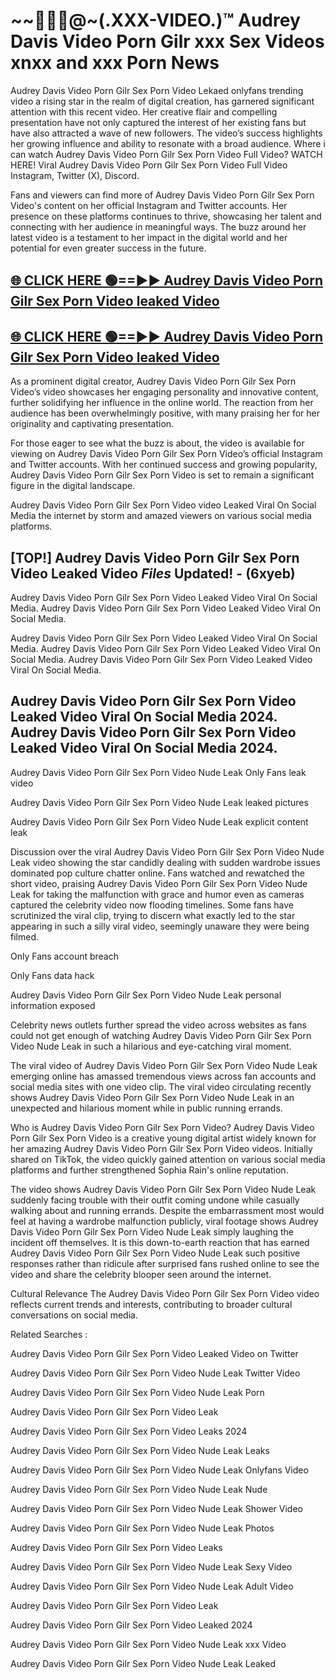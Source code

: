 # ~~👙💋‍🎥️@~(.XXX-VIDEO.)™ Audrey Davis Video Porn Gilr xxx Sex Videos xnxx and xxx Porn News<br>

Audrey Davis Video Porn Gilr Sex Porn Video Lekaed onlyfans trending video a rising star in the realm of digital creation, has garnered significant attention with this recent video. Her creative flair and compelling presentation have not only captured the interest of her existing fans but have also attracted a wave of new followers. The video’s success highlights her growing influence and ability to resonate with a broad audience.
Where i can watch  Audrey Davis Video Porn Gilr Sex Porn Video Full Video? WATCH HERE! Viral  Audrey Davis Video Porn Gilr Sex Porn Video Full Video Instagram, Twitter (X), Discord.


Fans and viewers can find more of Audrey Davis Video Porn Gilr Sex Porn Video's content on her official Instagram and Twitter accounts. Her presence on these platforms continues to thrive, showcasing her talent and connecting with her audience in meaningful ways. The buzz around her latest video is a testament to her impact in the digital world and her potential for even greater success in the future.


## [🌐 CLICK HERE 🟢==►►  Audrey Davis Video Porn Gilr Sex Porn Video leaked Video ](https://error-example.blogspot.com/2024/09/new-indian.html&ref=git)

## [🌐 CLICK HERE 🟢==►►  Audrey Davis Video Porn Gilr Sex Porn Video leaked Video ](https://error-example.blogspot.com/2024/09/new-indian.html&ref=git)


As a prominent digital creator,  Audrey Davis Video Porn Gilr Sex Porn Video’s video showcases her engaging personality and innovative content, further solidifying her influence in the online world. The reaction from her audience has been overwhelmingly positive, with many praising her for her originality and captivating presentation.

For those eager to see what the buzz is about, the video is available for viewing on  Audrey Davis Video Porn Gilr Sex Porn Video’s official Instagram and Twitter accounts. With her continued success and growing popularity,  Audrey Davis Video Porn Gilr Sex Porn Video is set to remain a significant figure in the digital landscape.


Audrey Davis Video Porn Gilr Sex Porn Video video Leaked Viral On Social Media the internet by storm and amazed viewers on various social media platforms.


## [TOP!]  Audrey Davis Video Porn Gilr Sex Porn Video Leaked Video *Files* Updated! - (6xyeb) 

Audrey Davis Video Porn Gilr Sex Porn Video Leaked Video Viral On Social Media. Audrey Davis Video Porn Gilr Sex Porn Video Leaked Video Viral On Social Media.

Audrey Davis Video Porn Gilr Sex Porn Video Leaked Video Viral On Social Media. Audrey Davis Video Porn Gilr Sex Porn Video Leaked Video Viral On Social Media. Audrey Davis Video Porn Gilr Sex Porn Video Leaked Video Viral On Social Media.


##  Audrey Davis Video Porn Gilr Sex Porn Video Leaked Video Viral On Social Media 2024. Audrey Davis Video Porn Gilr Sex Porn Video Leaked Video Viral On Social Media 2024.
Audrey Davis Video Porn Gilr Sex Porn Video Nude Leak Only Fans leak video

Audrey Davis Video Porn Gilr Sex Porn Video Nude Leak leaked pictures

Audrey Davis Video Porn Gilr Sex Porn Video Nude Leak explicit content leak

Discussion over the viral  Audrey Davis Video Porn Gilr Sex Porn Video Nude Leak video showing the star candidly dealing with sudden wardrobe issues dominated pop culture chatter online. Fans watched and rewatched the short video, praising  Audrey Davis Video Porn Gilr Sex Porn Video Nude Leak for taking the malfunction with grace and humor even as cameras captured the celebrity video now flooding timelines. Some fans have scrutinized the viral clip, trying to discern what exactly led to the star appearing in such a silly viral video, seemingly unaware they were being filmed.


Only Fans account breach

Only Fans data hack

Audrey Davis Video Porn Gilr Sex Porn Video Nude Leak personal information exposed

Celebrity news outlets further spread the video across websites as fans could not get enough of watching  Audrey Davis Video Porn Gilr Sex Porn Video Nude Leak in such a hilarious and eye-catching viral moment.


The viral video of  Audrey Davis Video Porn Gilr Sex Porn Video Nude Leak emerging online has amassed tremendous views across fan accounts and social media sites with one video clip. The viral video circulating recently shows  Audrey Davis Video Porn Gilr Sex Porn Video Nude Leak in an unexpected and hilarious moment while in public running errands.


Who is  Audrey Davis Video Porn Gilr Sex Porn Video?  Audrey Davis Video Porn Gilr Sex Porn Video is a creative young digital artist widely known for her amazing  Audrey Davis Video Porn Gilr Sex Porn Video videos. Initially shared on TikTok, the video quickly gained attention on various social media platforms and further strengthened Sophia Rain's online reputation.

The video shows  Audrey Davis Video Porn Gilr Sex Porn Video Nude Leak suddenly facing trouble with their outfit coming undone while casually walking about and running errands. Despite the embarrassment most would feel at having a wardrobe malfunction publicly, viral footage shows  Audrey Davis Video Porn Gilr Sex Porn Video Nude Leak simply laughing the incident off themselves. It is this down-to-earth reaction that has earned  Audrey Davis Video Porn Gilr Sex Porn Video Nude Leak such positive responses rather than ridicule after surprised fans rushed online to see the video and share the celebrity blooper seen around the internet.

Cultural Relevance The  Audrey Davis Video Porn Gilr Sex Porn Video video reflects current trends and interests, contributing to broader cultural conversations on social media.

Related Searches :

 Audrey Davis Video Porn Gilr Sex Porn Video Leaked Video on Twitter

 Audrey Davis Video Porn Gilr Sex Porn Video Nude Leak Twitter Video

 Audrey Davis Video Porn Gilr Sex Porn Video Nude Leak Porn

 Audrey Davis Video Porn Gilr Sex Porn Video Leak 

 Audrey Davis Video Porn Gilr Sex Porn Video Leaks 2024

 Audrey Davis Video Porn Gilr Sex Porn Video Nude Leak Leaks

 Audrey Davis Video Porn Gilr Sex Porn Video Nude Leak Onlyfans Video

 Audrey Davis Video Porn Gilr Sex Porn Video Nude Leak Nude

 Audrey Davis Video Porn Gilr Sex Porn Video Nude Leak Shower Video

 Audrey Davis Video Porn Gilr Sex Porn Video Nude Leak Photos

 Audrey Davis Video Porn Gilr Sex Porn Video Leaks

 Audrey Davis Video Porn Gilr Sex Porn Video Nude Leak Sexy Video

 Audrey Davis Video Porn Gilr Sex Porn Video Nude Leak Adult Video

 Audrey Davis Video Porn Gilr Sex Porn Video Leak

 Audrey Davis Video Porn Gilr Sex Porn Video Leaked 2024

 Audrey Davis Video Porn Gilr Sex Porn Video Nude Leak xxx Video

 Audrey Davis Video Porn Gilr Sex Porn Video Nude Leak Leaked
